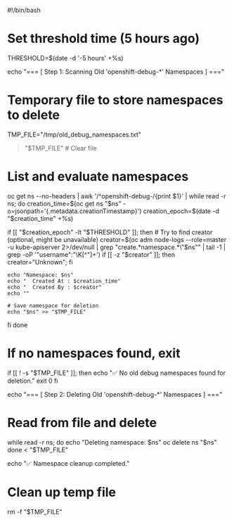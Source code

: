 #!/bin/bash

# Set threshold time (5 hours ago)
THRESHOLD=$(date -d '-5 hours' +%s)

echo "=== [ Step 1: Scanning Old 'openshift-debug-*' Namespaces ] ==="

# Temporary file to store namespaces to delete
TMP_FILE="/tmp/old_debug_namespaces.txt"
> "$TMP_FILE"  # Clear file

# List and evaluate namespaces
oc get ns --no-headers | awk '/^openshift-debug-/{print $1}' | while read -r ns; do
  creation_time=$(oc get ns "$ns" -o=jsonpath='{.metadata.creationTimestamp}')
  creation_epoch=$(date -d "$creation_time" +%s)

  if [[ "$creation_epoch" -lt "$THRESHOLD" ]]; then
    # Try to find creator (optional, might be unavailable)
    creator=$(oc adm node-logs --role=master -u kube-apiserver 2>/dev/null | grep "create.*namespace.*\"$ns\"" | tail -1 | grep -oP '"username":"\K[^"]+')
    if [[ -z "$creator" ]]; then creator="Unknown"; fi

    echo "Namespace: $ns"
    echo "  Created At : $creation_time"
    echo "  Created By : $creator"
    echo ""

    # Save namespace for deletion
    echo "$ns" >> "$TMP_FILE"
  fi
done

# If no namespaces found, exit
if [[ ! -s "$TMP_FILE" ]]; then
  echo "✅ No old debug namespaces found for deletion."
  exit 0
fi

echo "=== [ Step 2: Deleting Old 'openshift-debug-*' Namespaces ] ==="

# Read from file and delete
while read -r ns; do
  echo "Deleting namespace: $ns"
  oc delete ns "$ns"
done < "$TMP_FILE"

echo "✅ Namespace cleanup completed."

# Clean up temp file
rm -f "$TMP_FILE"